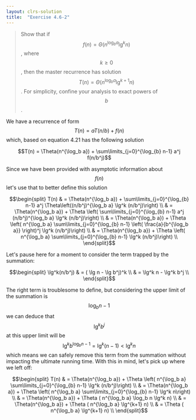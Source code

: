 ```yaml
---
layout: clrs-solution
title:  "Exercise 4.6-2"
---
```

>Show that if $$f(n) = \Theta(n^{\log_b a} \lg^k n)$$, where $$k \geq 0$$, then the master recurrence has solution $$T(n) = \Theta(n^{\log_b a} \lg^{k+1} n)$$. For simplicity, confine your analysis to exact powers of $$b$$.

We have a recurrence of form $$T(n) = aT(n/b) + f(n)$$ which, based on equation 4.21 has the following solution

$$T(n) = \Theta(n^{\log_b a}) + \sum\limits_{j=0}^{\log_{b} n-1} a^j f(n/b^j)$$

Since we have been provided with asymptotic information about $$f(n)$$ let's use that to better define this solution

$$\begin{split}
T(n) & = \Theta(n^{\log_b a}) + \sum\limits_{j=0}^{\log_{b} n-1} a^j \Theta\left((n/b^j)^{\log_b a} \lg^k (n/b^j)\right) \\
& = \Theta(n^{\log_b a}) + \Theta \left( \sum\limits_{j=0}^{\log_{b} n-1} a^j (n/b^j)^{\log_b a} \lg^k (n/b^j)\right) \\
& = \Theta(n^{\log_b a}) + \Theta \left( n^{\log_b a} \sum\limits_{j=0}^{\log_{b} n-1} \left( \frac{a}{b^{\log_b a}} \right)^j \lg^k (n/b^j)\right) \\
& = \Theta(n^{\log_b a}) + \Theta \left( n^{\log_b a} \sum\limits_{j=0}^{\log_{b} n-1} \lg^k (n/b^j)\right) \\
\end{split}$$

Let's pause here for a moment to consider the term trapped by the summation: 

$$\begin{split}
\lg^k(n/b^j) & = ( \lg n - \lg b^j)^k \\
& = \lg^k n - \lg^k b^j \\
\end{split}$$

The right term is troublesome to define, but considering the upper limit of the summation is $$\log_{b} n -1$$ we can deduce that $$\lg^{k}b^j$$ at this upper limit will be $$\lg^k b^{\log_b n - 1} = \lg^k (n-1) < \lg^k{n}$$ which means we can safely remove this term from the summation without impacting the ultimate running time. With this in mind, let's pick up where we left off:

$$\begin{split}
T(n) & = \Theta(n^{\log_b a}) + \Theta \left( n^{\log_b a} \sum\limits_{j=0}^{\log_{b} n-1} \lg^k (n/b^j)\right) \\
& = \Theta(n^{\log_b a}) + \Theta \left( n^{\log_b a} \sum\limits_{j=0}^{\log_{b} n-1} \lg^k n\right) \\
& = \Theta(n^{\log_b a}) + \Theta ( n^{\log_b a} \log_b n \lg^k n) \\
& = \Theta(n^{\log_b a}) + \Theta ( n^{\log_b a} \lg^{k+1} n) \\
& = \Theta ( n^{\log_b a} \lg^{k+1} n) \\
\end{split}$$